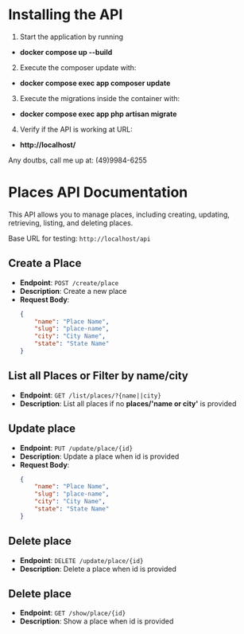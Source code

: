 # Installing the API

1. Start the application by running
 - **docker compose up --build**

2. Execute the composer update with:
 - **docker compose exec app composer update**

3. Execute the migrations inside the container with:
 - **docker compose exec app php artisan migrate**

4. Verify if the API is working at URL:
 - **http://localhost/**

Any doutbs, call me up at: (49)9984-6255

# Places API Documentation

This API allows you to manage places, including creating, updating, retrieving, listing, and deleting places.

Base URL for testing: `http://localhost/api`


## Create a Place

- **Endpoint**: `POST /create/place`
- **Description**: Create a new place
- **Request Body**:
  ```json
  {
      "name": "Place Name",
      "slug": "place-name",
      "city": "City Name",
      "state": "State Name"
  }

## List all Places or Filter by name/city

- **Endpoint**: `GET /list/places/?{name||city}`
- **Description**: List all places if no **places/'name or city'** is provided

## Update place

- **Endpoint**: `PUT /update/place/{id}`
- **Description**: Update a place when id is provided
- **Request Body**:
  ```json
  {
      "name": "Place Name",
      "slug": "place-name",
      "city": "City Name",
      "state": "State Name"
  }

## Delete place

- **Endpoint**: `DELETE /update/place/{id}`
- **Description**: Delete a place when id is provided

## Delete place

- **Endpoint**: `GET /show/place/{id}`
- **Description**: Show a place when id is provided
